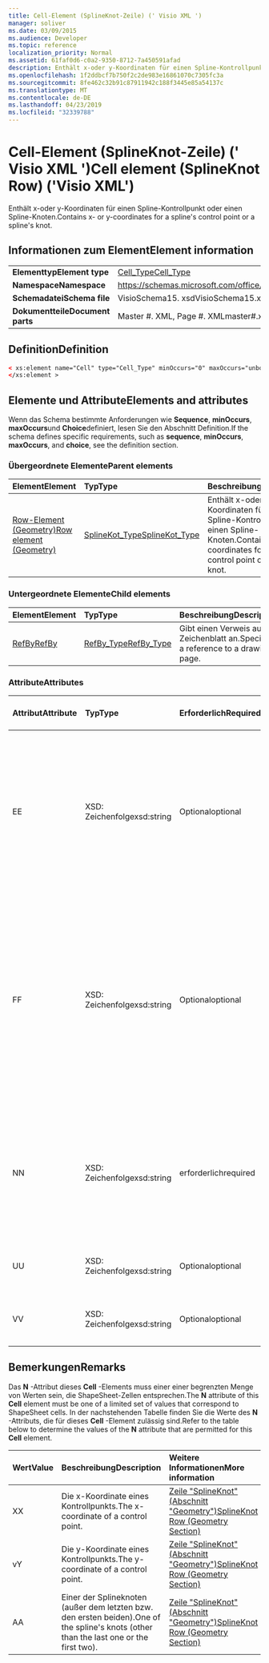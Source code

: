 ```yaml
---
title: Cell-Element (SplineKnot-Zeile) (' Visio XML ')
manager: soliver
ms.date: 03/09/2015
ms.audience: Developer
ms.topic: reference
localization_priority: Normal
ms.assetid: 61faf0d6-c0a2-9350-8712-7a450591afad
description: Enthält x-oder y-Koordinaten für einen Spline-Kontrollpunkt oder einen Spline-Knoten.
ms.openlocfilehash: 1f2ddbcf7b750f2c2de983e16861070c7305fc3a
ms.sourcegitcommit: 8fe462c32b91c87911942c188f3445e85a54137c
ms.translationtype: MT
ms.contentlocale: de-DE
ms.lasthandoff: 04/23/2019
ms.locfileid: "32339788"
---
```

# <a name="cell-element-splineknot-row-visio-xml"></a><span data-ttu-id="deac8-103">Cell-Element (SplineKnot-Zeile) (' Visio XML ')</span><span class="sxs-lookup"><span data-stu-id="deac8-103">Cell element (SplineKnot Row) ('Visio XML')</span></span>

<span data-ttu-id="deac8-104">Enthält x-oder y-Koordinaten für einen Spline-Kontrollpunkt oder einen Spline-Knoten.</span><span class="sxs-lookup"><span data-stu-id="deac8-104">Contains x- or y-coordinates for a spline's control point or a spline's knot.</span></span>
  
## <a name="element-information"></a><span data-ttu-id="deac8-105">Informationen zum Element</span><span class="sxs-lookup"><span data-stu-id="deac8-105">Element information</span></span>

|||
|:-----|:-----|
|<span data-ttu-id="deac8-106">**Elementtyp**</span><span class="sxs-lookup"><span data-stu-id="deac8-106">**Element type**</span></span> <br/> |[<span data-ttu-id="deac8-107">Cell_Type</span><span class="sxs-lookup"><span data-stu-id="deac8-107">Cell_Type</span></span>](cell_type-complextypevisio-xml.md) <br/> |
|<span data-ttu-id="deac8-108">**Namespace**</span><span class="sxs-lookup"><span data-stu-id="deac8-108">**Namespace**</span></span> <br/> |https://schemas.microsoft.com/office/visio/2012/main  <br/> |
|<span data-ttu-id="deac8-109">**Schemadatei**</span><span class="sxs-lookup"><span data-stu-id="deac8-109">**Schema file**</span></span> <br/> |<span data-ttu-id="deac8-110">VisioSchema15. xsd</span><span class="sxs-lookup"><span data-stu-id="deac8-110">VisioSchema15.xsd</span></span>  <br/> |
|<span data-ttu-id="deac8-111">**Dokumentteile**</span><span class="sxs-lookup"><span data-stu-id="deac8-111">**Document parts**</span></span> <br/> |<span data-ttu-id="deac8-112">Master #. XML, Page #. XML</span><span class="sxs-lookup"><span data-stu-id="deac8-112">master#.xml, page#.xml</span></span>  <br/> |
   
## <a name="definition"></a><span data-ttu-id="deac8-113">Definition</span><span class="sxs-lookup"><span data-stu-id="deac8-113">Definition</span></span>

```XML
< xs:element name="Cell" type="Cell_Type" minOccurs="0" maxOccurs="unbounded" >
</xs:element >
```

## <a name="elements-and-attributes"></a><span data-ttu-id="deac8-114">Elemente und Attribute</span><span class="sxs-lookup"><span data-stu-id="deac8-114">Elements and attributes</span></span>

<span data-ttu-id="deac8-115">Wenn das Schema bestimmte Anforderungen wie **Sequence**, **minOccurs**, **maxOccurs**und **Choice**definiert, lesen Sie den Abschnitt Definition.</span><span class="sxs-lookup"><span data-stu-id="deac8-115">If the schema defines specific requirements, such as **sequence**, **minOccurs**, **maxOccurs**, and **choice**, see the definition section.</span></span> 
  
### <a name="parent-elements"></a><span data-ttu-id="deac8-116">Übergeordnete Elemente</span><span class="sxs-lookup"><span data-stu-id="deac8-116">Parent elements</span></span>

|<span data-ttu-id="deac8-117">**Element**</span><span class="sxs-lookup"><span data-stu-id="deac8-117">**Element**</span></span>|<span data-ttu-id="deac8-118">**Typ**</span><span class="sxs-lookup"><span data-stu-id="deac8-118">**Type**</span></span>|<span data-ttu-id="deac8-119">**Beschreibung**</span><span class="sxs-lookup"><span data-stu-id="deac8-119">**Description**</span></span>|
|:-----|:-----|:-----|
|[<span data-ttu-id="deac8-120">Row-Element (Geometry)</span><span class="sxs-lookup"><span data-stu-id="deac8-120">Row element (Geometry)</span></span>](row-element-geometry-sectionvisio-xml.md) <br/> |[<span data-ttu-id="deac8-121">SplineKot_Type</span><span class="sxs-lookup"><span data-stu-id="deac8-121">SplineKot_Type</span></span>](splineknot_type-complextypevisio-xml.md) <br/> |<span data-ttu-id="deac8-122">Enthält x-oder y-Koordinaten für einen Spline-Kontrollpunkt oder einen Spline-Knoten.</span><span class="sxs-lookup"><span data-stu-id="deac8-122">Contains x- or y-coordinates for a spline's control point or a spline's knot.</span></span>  <br/> |
   
### <a name="child-elements"></a><span data-ttu-id="deac8-123">Untergeordnete Elemente</span><span class="sxs-lookup"><span data-stu-id="deac8-123">Child elements</span></span>

|<span data-ttu-id="deac8-124">**Element**</span><span class="sxs-lookup"><span data-stu-id="deac8-124">**Element**</span></span>|<span data-ttu-id="deac8-125">**Typ**</span><span class="sxs-lookup"><span data-stu-id="deac8-125">**Type**</span></span>|<span data-ttu-id="deac8-126">**Beschreibung**</span><span class="sxs-lookup"><span data-stu-id="deac8-126">**Description**</span></span>|
|:-----|:-----|:-----|
|[<span data-ttu-id="deac8-127">RefBy</span><span class="sxs-lookup"><span data-stu-id="deac8-127">RefBy</span></span>](refby-element-cell_type-complextypevisio-xml.md) <br/> |[<span data-ttu-id="deac8-128">RefBy_Type</span><span class="sxs-lookup"><span data-stu-id="deac8-128">RefBy_Type</span></span>](refby_type-complextypevisio-xml.md) <br/> |<span data-ttu-id="deac8-129">Gibt einen Verweis auf ein Zeichenblatt an.</span><span class="sxs-lookup"><span data-stu-id="deac8-129">Specifies a reference to a drawing page.</span></span>  <br/> |
   
### <a name="attributes"></a><span data-ttu-id="deac8-130">Attribute</span><span class="sxs-lookup"><span data-stu-id="deac8-130">Attributes</span></span>

|<span data-ttu-id="deac8-131">**Attribut**</span><span class="sxs-lookup"><span data-stu-id="deac8-131">**Attribute**</span></span>|<span data-ttu-id="deac8-132">**Typ**</span><span class="sxs-lookup"><span data-stu-id="deac8-132">**Type**</span></span>|<span data-ttu-id="deac8-133">**Erforderlich**</span><span class="sxs-lookup"><span data-stu-id="deac8-133">**Required**</span></span>|<span data-ttu-id="deac8-134">**Beschreibung**</span><span class="sxs-lookup"><span data-stu-id="deac8-134">**Description**</span></span>|<span data-ttu-id="deac8-135">**Mögliche Werte**</span><span class="sxs-lookup"><span data-stu-id="deac8-135">**Possible values**</span></span>|
|:-----|:-----|:-----|:-----|:-----|
|<span data-ttu-id="deac8-136">E</span><span class="sxs-lookup"><span data-stu-id="deac8-136">E</span></span>  <br/> |<span data-ttu-id="deac8-137">XSD: Zeichenfolge</span><span class="sxs-lookup"><span data-stu-id="deac8-137">xsd:string</span></span>  <br/> |<span data-ttu-id="deac8-138">Optional</span><span class="sxs-lookup"><span data-stu-id="deac8-138">optional</span></span>  <br/> |<span data-ttu-id="deac8-139">Gibt an, dass die Formel zu einem Fehler ausgewertet wird.</span><span class="sxs-lookup"><span data-stu-id="deac8-139">Indicates that the formula evaluates to an error.</span></span> <span data-ttu-id="deac8-140">Der Wert von **E** ist der aktuelle Wert (eine Fehler Meldungszeichenfolge); der Wert des **V** -Attributs ist der letzte gültige Wert.</span><span class="sxs-lookup"><span data-stu-id="deac8-140">The value of **E** is the current value (an error message string); the value of the **V** attribute is the last valid value.</span></span>  <br/> |<span data-ttu-id="deac8-141">Eine Fehlermeldungs-Zeichenfolge.</span><span class="sxs-lookup"><span data-stu-id="deac8-141">An error message string.</span></span>  <br/> |
|<span data-ttu-id="deac8-142">F</span><span class="sxs-lookup"><span data-stu-id="deac8-142">F</span></span>  <br/> |<span data-ttu-id="deac8-143">XSD: Zeichenfolge</span><span class="sxs-lookup"><span data-stu-id="deac8-143">xsd:string</span></span>  <br/> |<span data-ttu-id="deac8-144">Optional</span><span class="sxs-lookup"><span data-stu-id="deac8-144">optional</span></span>  <br/> | <span data-ttu-id="deac8-145">Stellt die Formel des Elements dar.</span><span class="sxs-lookup"><span data-stu-id="deac8-145">Represents the element's formula.</span></span> <span data-ttu-id="deac8-146">Dieses Attribut kann eine der folgenden Zeichenfolgen enthalten:</span><span class="sxs-lookup"><span data-stu-id="deac8-146">This attribute can contain one of the following strings:</span></span>  <br/>  <span data-ttu-id="deac8-147">' (eine Formel) ', wenn die Formel lokal vorhanden ist</span><span class="sxs-lookup"><span data-stu-id="deac8-147">'(some formula)' if the formula exists locally</span></span>  <br/>  <span data-ttu-id="deac8-148">`No Formula`Wenn die Formel lokal gelöscht oder gesperrt ist</span><span class="sxs-lookup"><span data-stu-id="deac8-148">`No Formula` if the formula is locally deleted or blocked</span></span>  <br/>  <span data-ttu-id="deac8-149">`Inh`Wenn die Formel geerbt wird.</span><span class="sxs-lookup"><span data-stu-id="deac8-149">`Inh` if the formula is inherited.</span></span>  <br/> |<span data-ttu-id="deac8-150">Eine Formel.</span><span class="sxs-lookup"><span data-stu-id="deac8-150">A formula.</span></span>  <br/> |
|<span data-ttu-id="deac8-151">N</span><span class="sxs-lookup"><span data-stu-id="deac8-151">N</span></span>  <br/> |<span data-ttu-id="deac8-152">XSD: Zeichenfolge</span><span class="sxs-lookup"><span data-stu-id="deac8-152">xsd:string</span></span>  <br/> |<span data-ttu-id="deac8-153">erforderlich</span><span class="sxs-lookup"><span data-stu-id="deac8-153">required</span></span>  <br/> |<span data-ttu-id="deac8-154">Stellt den Namen der ShapeSheet-Zelle dar.</span><span class="sxs-lookup"><span data-stu-id="deac8-154">Represents the name of the ShapeSheet cell.</span></span>  <br/> |<span data-ttu-id="deac8-155">Der Name der ShapeSheet-Zelle.</span><span class="sxs-lookup"><span data-stu-id="deac8-155">The name of the ShapeSheet cell.</span></span>  <br/> <span data-ttu-id="deac8-156">Weitere Informationen finden Sie im Abschnitt "Hinweise" unten.</span><span class="sxs-lookup"><span data-stu-id="deac8-156">See the Remarks section below.</span></span>  <br/> |
|<span data-ttu-id="deac8-157">U</span><span class="sxs-lookup"><span data-stu-id="deac8-157">U</span></span>  <br/> |<span data-ttu-id="deac8-158">XSD: Zeichenfolge</span><span class="sxs-lookup"><span data-stu-id="deac8-158">xsd:string</span></span>  <br/> |<span data-ttu-id="deac8-159">Optional</span><span class="sxs-lookup"><span data-stu-id="deac8-159">optional</span></span>  <br/> |<span data-ttu-id="deac8-160">Stellt eine Maßeinheit dar der Standardwert ist DL.</span><span class="sxs-lookup"><span data-stu-id="deac8-160">Represents a unit of measure The default is DL.</span></span>  <br/> |<span data-ttu-id="deac8-161">Die Einheiten der Zelle.</span><span class="sxs-lookup"><span data-stu-id="deac8-161">The units of the cell.</span></span>  <br/> |
|<span data-ttu-id="deac8-162">V</span><span class="sxs-lookup"><span data-stu-id="deac8-162">V</span></span>  <br/> |<span data-ttu-id="deac8-163">XSD: Zeichenfolge</span><span class="sxs-lookup"><span data-stu-id="deac8-163">xsd:string</span></span>  <br/> |<span data-ttu-id="deac8-164">Optional</span><span class="sxs-lookup"><span data-stu-id="deac8-164">optional</span></span>  <br/> |<span data-ttu-id="deac8-165">Stellt den Wert der Zelle dar.</span><span class="sxs-lookup"><span data-stu-id="deac8-165">Represents the value of the cell.</span></span>  <br/> |<span data-ttu-id="deac8-166">Der Wert der ShapeSheet-Zelle.</span><span class="sxs-lookup"><span data-stu-id="deac8-166">The value of the ShapeSheet cell.</span></span>  <br/> |
   
## <a name="remarks"></a><span data-ttu-id="deac8-167">Bemerkungen</span><span class="sxs-lookup"><span data-stu-id="deac8-167">Remarks</span></span>

<span data-ttu-id="deac8-168">Das **N** -Attribut dieses **Cell** -Elements muss einer einer begrenzten Menge von Werten sein, die ShapeSheet-Zellen entsprechen.</span><span class="sxs-lookup"><span data-stu-id="deac8-168">The **N** attribute of this **Cell** element must be one of a limited set of values that correspond to ShapeSheet cells.</span></span> <span data-ttu-id="deac8-169">In der nachstehenden Tabelle finden Sie die Werte des **N** -Attributs, die für dieses **Cell** -Element zulässig sind.</span><span class="sxs-lookup"><span data-stu-id="deac8-169">Refer to the table below to determine the values of the **N** attribute that are permitted for this **Cell** element.</span></span> 
  
|<span data-ttu-id="deac8-170">**Wert**</span><span class="sxs-lookup"><span data-stu-id="deac8-170">**Value**</span></span>|<span data-ttu-id="deac8-171">**Beschreibung**</span><span class="sxs-lookup"><span data-stu-id="deac8-171">**Description**</span></span>|<span data-ttu-id="deac8-172">**Weitere Informationen**</span><span class="sxs-lookup"><span data-stu-id="deac8-172">**More information**</span></span>|
|:-----|:-----|:-----|
|<span data-ttu-id="deac8-173">X</span><span class="sxs-lookup"><span data-stu-id="deac8-173">X</span></span>  <br/> |<span data-ttu-id="deac8-174">Die x-Koordinate eines Kontrollpunkts.</span><span class="sxs-lookup"><span data-stu-id="deac8-174">The x-coordinate of a control point.</span></span>  <br/> |[<span data-ttu-id="deac8-175">Zeile "SplineKnot" (Abschnitt "Geometry")</span><span class="sxs-lookup"><span data-stu-id="deac8-175">SplineKnot Row (Geometry Section)</span></span>](splineknot-row-geometry-section.md) <br/> |
|<span data-ttu-id="deac8-176">v</span><span class="sxs-lookup"><span data-stu-id="deac8-176">Y</span></span>  <br/> |<span data-ttu-id="deac8-177">Die y-Koordinate eines Kontrollpunkts.</span><span class="sxs-lookup"><span data-stu-id="deac8-177">The y-coordinate of a control point.</span></span>  <br/> |[<span data-ttu-id="deac8-178">Zeile "SplineKnot" (Abschnitt "Geometry")</span><span class="sxs-lookup"><span data-stu-id="deac8-178">SplineKnot Row (Geometry Section)</span></span>](splineknot-row-geometry-section.md) <br/> |
|<span data-ttu-id="deac8-179">A</span><span class="sxs-lookup"><span data-stu-id="deac8-179">A</span></span>  <br/> |<span data-ttu-id="deac8-180">Einer der Splineknoten (außer dem letzten bzw. den ersten beiden).</span><span class="sxs-lookup"><span data-stu-id="deac8-180">One of the spline's knots (other than the last one or the first two).</span></span>  <br/> |[<span data-ttu-id="deac8-181">Zeile "SplineKnot" (Abschnitt "Geometry")</span><span class="sxs-lookup"><span data-stu-id="deac8-181">SplineKnot Row (Geometry Section)</span></span>](splineknot-row-geometry-section.md) <br/> |
   

